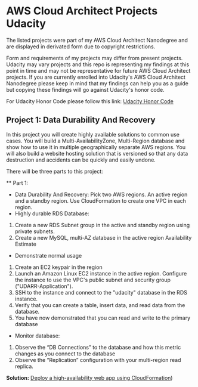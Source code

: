 # AWS Cloud Architect Projects Udacity

The listed projects were part of my AWS Cloud Architect Nanodegree and are displayed in derivated form due to copyright restrictions.

Form and requirements of my projects may differ from present projects. Udacity may vary projects and this repo is representing my findings at this point in time and may not be representative for future  AWS Cloud Architect projects. If you are currently enrolled into Udacity's AWS Cloud Architect Nanodegree please keep in mind that my findings can help you as a guide but copying these findings will go against Udacity's honor code.

For Udacity Honor Code please follow this link: [Udacity Honor Code](https://udacity.zendesk.com/hc/en-us/articles/210667103-Udacity-Honor-Code)

## Project 1: Data Durability And Recovery

In this project you will create highly available solutions to common use cases. You will build a Multi-AvailabilityZone, Multi-Region database and show how to use it in multiple geographically separate AWS regions. You will also build a website hosting solution that is versioned so that any data destruction and accidents can be quickly and easily undone.

There will be three parts to this project:

** Part 1:
* Data Durability And Recovery:
Pick two AWS regions. An active region and a standby region. Use CloudFormation to create one VPC in each region.
* Highly durable RDS Database:
1. Create a new RDS Subnet group in the active and standby region using private subnets.
2. Create a new MySQL, multi-AZ database in the active region
Availability Estimate

* Demonstrate normal usage
1. Create an EC2 keypair in the region
2. Launch an Amazon Linux EC2 instance in the active region. Configure the instance to use the VPC's public subnet and security group ("UDARR-Application").
3. SSH to the instance and connect to the "udacity" database in the RDS instance.
4. Verify that you can create a table, insert data, and read data from the database.
5. You have now demonstrated that you can read and write to the primary database

* Monitor database: 
1. Observe the “DB Connections” to the database and how this metric changes as you connect to the database
2. Observe the “Replication” configuration with your multi-region read replica.

**Solution:** [Deploy a high-availability web app using CloudFormation](https://github.com/mikethwolff/...))
